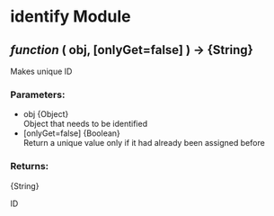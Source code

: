 # identify Module

## *function* ( obj, [onlyGet=false] ) → {String}

Makes unique ID

### Parameters:

* obj {Object}<br/>
  Object that needs to be identified
* [onlyGet=false] {Boolean}<br/>
  Return a unique value only if it had already been assigned before

### Returns:

{String}

ID


